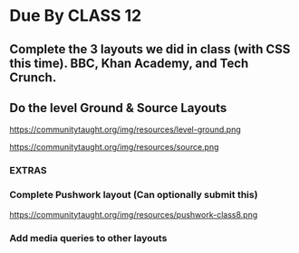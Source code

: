 # Due By CLASS 12

## Complete the 3 layouts we did in class (with CSS this time). BBC, Khan Academy, and Tech Crunch.

## Do the level Ground &amp; Source Layouts

https://communitytaught.org/img/resources/level-ground.png

https://communitytaught.org/img/resources/source.png

### EXTRAS 

### Complete Pushwork layout (Can optionally submit this)

https://communitytaught.org/img/resources/pushwork-class8.png

### Add media queries to other layouts
